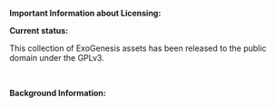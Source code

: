 **Important Information about Licensing:**

**Current status:**

This collection of ExoGenesis assets has been released to the public domain under the GPLv3.

<br>

**Background Information:**

